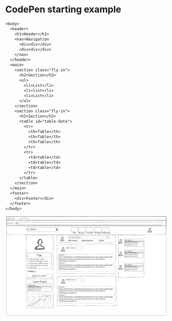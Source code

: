 # CodePen starting example    
    <body>
      <header>
        <h1>Header</h1>
        <nav>Navigation
          <div>div</div>
          <div>div</div>
        </nav>
      </header>
      <main>
        <section class="fly-in">
          <h2>Section</h2>
          <ul>
            <li>List</li>
            <li>list</li>
            <li>List</li>
          </ul>
        </section>
        <section class="fly-in">
          <h2>Section</h2>
          <table id="table-data">
            <tr>
              <th>Table</th>
              <th>Table</th>
              <th>Table</th>
            </tr>
            <tr>
              <td>table</td>
              <td>table</td>
              <td>table</td>
            </tr>
          </table>
        </section>
      </main>
      <footer>
        <div>Footer</div>
      </footer>
    </body>

![Interface](./Resources./startup-design.png)
